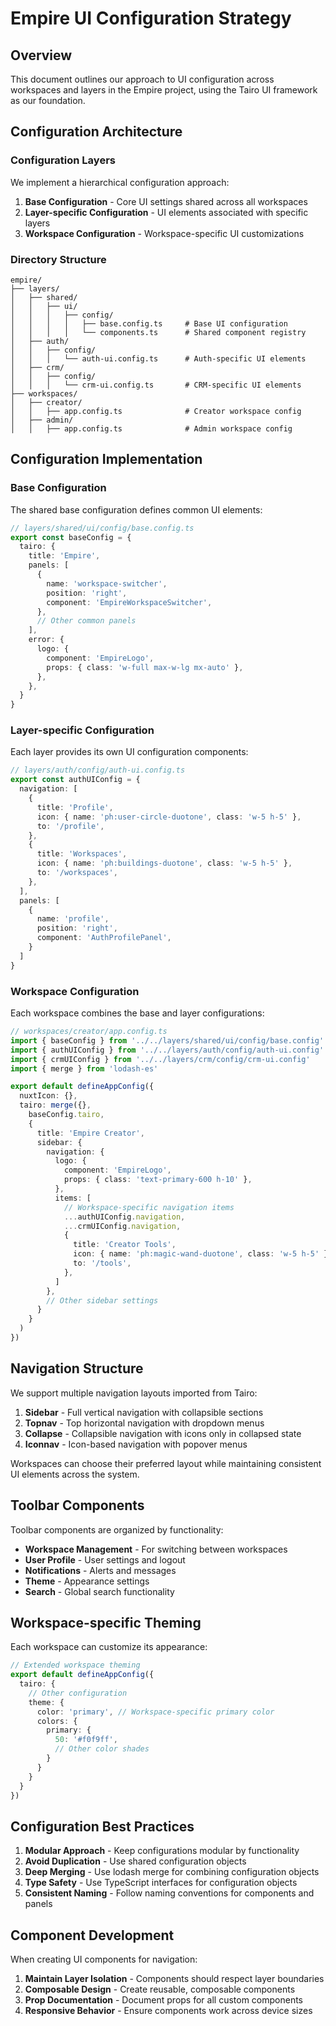 # Empire UI Configuration Strategy

## Overview

This document outlines our approach to UI configuration across workspaces and layers in the Empire project, using the Tairo UI framework as our foundation.

## Configuration Architecture

### Configuration Layers

We implement a hierarchical configuration approach:

1. **Base Configuration** - Core UI settings shared across all workspaces
2. **Layer-specific Configuration** - UI elements associated with specific layers
3. **Workspace Configuration** - Workspace-specific UI customizations

### Directory Structure

```
empire/
├── layers/
│   ├── shared/
│   │   ├── ui/
│   │   │   ├── config/ 
│   │   │   │   ├── base.config.ts     # Base UI configuration
│   │   │   │   └── components.ts      # Shared component registry
│   ├── auth/
│   │   ├── config/
│   │   │   └── auth-ui.config.ts      # Auth-specific UI elements
│   ├── crm/
│   │   ├── config/
│   │   │   └── crm-ui.config.ts       # CRM-specific UI elements
├── workspaces/
│   ├── creator/
│   │   ├── app.config.ts              # Creator workspace config
│   ├── admin/
│   │   ├── app.config.ts              # Admin workspace config
```

## Configuration Implementation

### Base Configuration

The shared base configuration defines common UI elements:

```typescript
// layers/shared/ui/config/base.config.ts
export const baseConfig = {
  tairo: {
    title: 'Empire',
    panels: [
      {
        name: 'workspace-switcher',
        position: 'right',
        component: 'EmpireWorkspaceSwitcher',
      },
      // Other common panels
    ],
    error: {
      logo: {
        component: 'EmpireLogo',
        props: { class: 'w-full max-w-lg mx-auto' },
      },
    },
  }
}
```

### Layer-specific Configuration

Each layer provides its own UI configuration components:

```typescript
// layers/auth/config/auth-ui.config.ts
export const authUIConfig = {
  navigation: [
    {
      title: 'Profile',
      icon: { name: 'ph:user-circle-duotone', class: 'w-5 h-5' },
      to: '/profile',
    },
    {
      title: 'Workspaces',
      icon: { name: 'ph:buildings-duotone', class: 'w-5 h-5' },
      to: '/workspaces',
    },
  ],
  panels: [
    {
      name: 'profile',
      position: 'right',
      component: 'AuthProfilePanel',
    }
  ]
}
```

### Workspace Configuration

Each workspace combines the base and layer configurations:

```typescript
// workspaces/creator/app.config.ts
import { baseConfig } from '../../layers/shared/ui/config/base.config'
import { authUIConfig } from '../../layers/auth/config/auth-ui.config'
import { crmUIConfig } from '../../layers/crm/config/crm-ui.config'
import { merge } from 'lodash-es'

export default defineAppConfig({
  nuxtIcon: {},
  tairo: merge({}, 
    baseConfig.tairo,
    {
      title: 'Empire Creator',
      sidebar: {
        navigation: {
          logo: {
            component: 'EmpireLogo',
            props: { class: 'text-primary-600 h-10' },
          },
          items: [
            // Workspace-specific navigation items
            ...authUIConfig.navigation,
            ...crmUIConfig.navigation,
            {
              title: 'Creator Tools',
              icon: { name: 'ph:magic-wand-duotone', class: 'w-5 h-5' },
              to: '/tools',
            },
          ]
        },
        // Other sidebar settings
      }
    }
  )
})
```

## Navigation Structure

We support multiple navigation layouts imported from Tairo:

1. **Sidebar** - Full vertical navigation with collapsible sections
2. **Topnav** - Top horizontal navigation with dropdown menus
3. **Collapse** - Collapsible navigation with icons only in collapsed state
4. **Iconnav** - Icon-based navigation with popover menus

Workspaces can choose their preferred layout while maintaining consistent UI elements across the system.

## Toolbar Components

Toolbar components are organized by functionality:

- **Workspace Management** - For switching between workspaces
- **User Profile** - User settings and logout
- **Notifications** - Alerts and messages
- **Theme** - Appearance settings
- **Search** - Global search functionality

## Workspace-specific Theming

Each workspace can customize its appearance:

```typescript
// Extended workspace theming
export default defineAppConfig({
  tairo: {
    // Other configuration
    theme: {
      color: 'primary', // Workspace-specific primary color
      colors: {
        primary: {
          50: '#f0f9ff',
          // Other color shades
        }
      }
    }
  }
})
```

## Configuration Best Practices

1. **Modular Approach** - Keep configurations modular by functionality
2. **Avoid Duplication** - Use shared configuration objects
3. **Deep Merging** - Use lodash merge for combining configuration objects
4. **Type Safety** - Use TypeScript interfaces for configuration objects
5. **Consistent Naming** - Follow naming conventions for components and panels

## Component Development

When creating UI components for navigation:

1. **Maintain Layer Isolation** - Components should respect layer boundaries
2. **Composable Design** - Create reusable, composable components
3. **Prop Documentation** - Document props for all custom components
4. **Responsive Behavior** - Ensure components work across device sizes